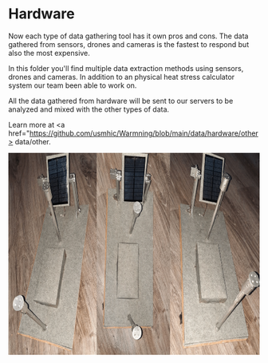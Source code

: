 # Hardware
Now each type of data gathering tool has it own pros and cons. The data gathered from sensors, drones and cameras is the fastest to respond but also the most expensive.

In this folder you'll find multiple data extraction methods using sensors, drones and cameras. In addition to an physical heat stress calculator system our team been able to work on.

All the data gathered from hardware will be sent to our servers to be analyzed and mixed with the other types of data.

Learn more at <a href="https://github.com/usmhic/Warmning/blob/main/data/hardware/other> data/other</a>.

<p align="center">
  <img width="720" height="405" src="https://github.com/usmhic/Warmning/blob/main/res/img/sensor_prototype/sensor.png">
</p>
